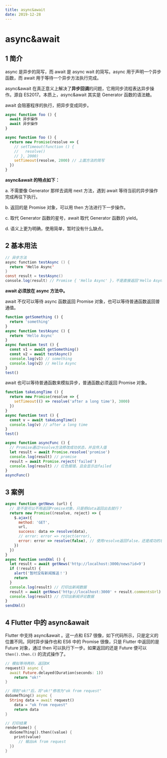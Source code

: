 ```yaml
---
title: async&await
date: 2019-12-28
---
```


# async&await

## 1 简介

async 是异步的简写，而 await 是 async wait 的简写。async 用于声明一个异步函数，而 await 用于等待一个异步方法执行完成。

async&await 在真正意义上解决了**异步回调**的问题，它用同步流程表达异步操作。源自 ES2017。本质上，async&await 其实是 Generator 函数的语法糖。

await 会阻塞程序的执行，把异步变成同步。

```javascript
async function foo () {
  await 异步操作
  await 异步操作
}

async function foo () {
  return new Promise(resolve => {
    // setTimeout(function () {
    //   resolve()
    // }, 2000)
    setTimeout(resolve, 2000) // 上面方法的简写
  })
}
```

**async&await 的特点如下：**

a. 不需要像 Generator 那样去调用 next 方法，遇到 await 等待当前的异步操作完成再往下执行。

b. 返回的是 Promise 对象，可以用 then 方法进行下一步操作。

c. 取代 Generator 函数的星号，await 取代 Generator 函数的 yield。

d. 语义上更为明确，使用简单，暂时没有什么缺点。

## 2 基本用法

```java
// 异步方法
async function testAsync () {
  return 'Hello Async'
}
const result = testAsync()
console.log(result) // Promise { 'Hello Async' }，不是直接返回'Hello Async'字符串，而是返回Promise对象
```

**await 必须放在 async 方法中。**

await 不仅可以等待 async 函数返回 Promise 对象，也可以等待普通函数返回普通值。

```javascript
function getSomething () {
  return 'something'
}
async function testAsync () {
  return 'Hello Async'
}
async function test () {
  const v1 = await getSomething()
  const v2 = await testAsync()
  console.log(v1) // something
  console.log(v2) // Hello Async
}
test()
```

await 也可以等待普通函数来模拟异步，普通函数必须返回 Promise 对象。

```javascript
function takeLongTime () {
  return new Promise(resolve => {
    setTimeout(() => resolve('after a long time'), 3000)
  })
}
async function test () {
  const v = await takeLongTime()
  console.log(v) // after a long time
}
test()

async function asyncFunc () {
  // Promise通过resolve方法修改成功状态，并且传入值
  let result = await Promise.resolve('promise')
  console.log(result) // promise
  result = await Promise.reject('failed')
  console.log(result) // 红色报错，且会显示出failed
}
asyncFunc()
```

## 3 案例

```javascript
async function getNews (url) {
  // 是不是可以不用返回Promise对象，只是把data返回出去就行？
  return new Promise((resolve, reject) => {
    $.ajax({
      method: 'GET',
      url,
      success: data => resolve(data),
      // error: error => reject(error),
      error: error => resolve(false), // 使用resolve返回false，还是成功的状态
    })
  })
}
async function sendXml () {
  let result = await getNews('http://localhost:3000/news?id=9')
  if (!result) {
    alert('暂时没有新闻推送！')
    return
  }
  console.log(result) // 打印出新闻数据
  result = await getNews('http://localhost:3000' + result.commentsUrl)
  console.log(result) // 打印出新闻评论数据
}
sendXml()
```

## 4 Flutter 中的 async&await

Flutter 中支持 async&await 。这一点和 ES7 很像，如下代码所示，只是定义的位置不同。同时异步操作也和 ES6 中的 Promise 很像，只是 Flutter 中返回的是 Future 对象，通过 then 可以执行下一步。如果返回的还是 Future 便可以 `then().then.()` 的流式操作了。

```dart
// 模拟等待两秒，返回OK
request() async {
  await Future.delayed(Duration(seconds: 1))
    return "ok!"
}

// 得到"ok!"后，将"ok!"修改为"ok from request"
doSomeThing() async {
  String data = await request()
    data = "ok from request"
    return data
}

// 打印结果
renderSome() {
  doSomeThing().then((value) {
    print(value)
      // 输出ok from request
  })
}
```
